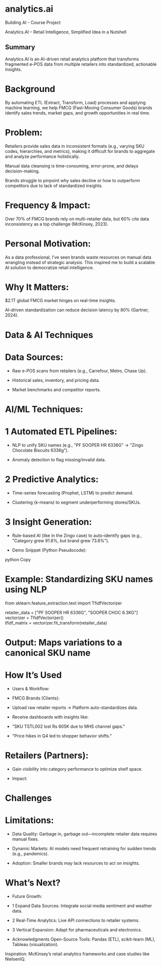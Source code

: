 # analytics.ai
Building AI - Course Project

Analytics.AI – Retail Intelligence, Simplified
Idea in a Nutshell
## Summary 
Analytics.AI is an AI-driven retail analytics platform that transforms fragmented e-POS data from multiple retailers into standardized, actionable insights. 

# Background

By automating ETL (Extract, Transform, Load) processes and applying machine learning, we help FMCG (Fast-Moving Consumer Goods) brands identify sales trends, market gaps, and growth opportunities in real time.

# Problem:

Retailers provide sales data in inconsistent formats (e.g., varying SKU codes, hierarchies, and metrics), making it difficult for brands to aggregate and analyze performance holistically.

Manual data cleansing is time-consuming, error-prone, and delays decision-making.

Brands struggle to pinpoint why sales decline or how to outperform competitors due to lack of standardized insights.

# Frequency & Impact:

Over 70% of FMCG brands rely on multi-retailer data, but 60% cite data inconsistency as a top challenge (McKinsey, 2023).

# Personal Motivation:
As a data professional, I’ve seen brands waste resources on manual data wrangling instead of strategic analysis. This inspired me to build a scalable AI solution to democratize retail intelligence.

# Why It Matters:

$2.1T global FMCG market hinges on real-time insights.

AI-driven standardization can reduce decision latency by 80% (Gartner, 2024).

# Data & AI Techniques
# Data Sources:

* Raw e-POS scans from retailers (e.g., Carrefour, Metro, Chase Up).

* Historical sales, inventory, and pricing data.

* Market benchmarks and competitor reports.

# AI/ML Techniques:

# 1 Automated ETL Pipelines:

* NLP to unify SKU names (e.g., "PF SOOPER HR 6336G" → "Zingo Chocolate Biscuits 6336g").

* Anomaly detection to flag missing/invalid data.

# 2 Predictive Analytics:

* Time-series forecasting (Prophet, LSTM) to predict demand.

* Clustering (k-means) to segment underperforming stores/SKUs.

# 3 Insight Generation:

* Rule-based AI (like in the Zingo case) to auto-identify gaps (e.g., "Category grew 91.8%, but brand grew 73.6%").

* Demo Snippet (Python Pseudocode):

python
Copy
# Example: Standardizing SKU names using NLP  
from sklearn.feature_extraction.text import TfidfVectorizer  

retailer_data = ["PF SOOPER HR 6336G", "SOOPER CHOC 6.3KG"]  
vectorizer = TfidfVectorizer()  
tfidf_matrix = vectorizer.fit_transform(retailer_data)  
# Output: Maps variations to a canonical SKU name

# How It’s Used
* Users & Workflow:

* FMCG Brands (Clients):

* Upload raw retailer reports → Platform auto-standardizes data.

* Receive dashboards with insights like:

* "SKU TSTL002 lost Rs 605K due to MHS channel gaps."

* "Price hikes in Q4 led to shopper behavior shifts."

# Retailers (Partners):

*  Gain visibility into category performance to optimize shelf space.

* Impact:

# Challenges
# Limitations:

* Data Quality: Garbage in, garbage out—incomplete retailer data requires manual fixes.

* Dynamic Markets: AI models need frequent retraining for sudden trends (e.g., pandemics).

* Adoption: Smaller brands may lack resources to act on insights.

# What’s Next?
* Future Growth:

* 1 Expand Data Sources: Integrate social media sentiment and weather data.

* 2 Real-Time Analytics: Live API connections to retailer systems.

* 3 Vertical Expansion: Adapt for pharmaceuticals and electronics.

* Acknowledgments
Open-Source Tools: Pandas (ETL), scikit-learn (ML), Tableau (visualization).

Inspiration: McKinsey’s retail analytics frameworks and case studies like NielsenIQ.
